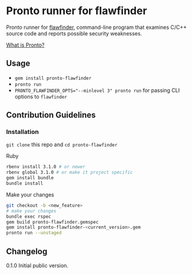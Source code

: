 # Pronto runner for flawfinder

Pronto runner for [flawfinder](https://dwheeler.com/flawfinder/), command-line
program that examines C/C++ source code and reports possible security
weaknesses.

[What is Pronto?](https://github.com/prontolabs/pronto)

## Usage

* `gem install pronto-flawfinder`
* `pronto run`
* `PRONTO_FLAWFINDER_OPTS="--minlevel 3" pronto run` for passing CLI options
  to `flawfinder`

## Contribution Guidelines

### Installation

`git clone` this repo and `cd pronto-flawfinder`

Ruby

```sh
rbenv install 3.1.0 # or newer
rbenv global 3.1.0 # or make it project specific
gem install bundle
bundle install
```

Make your changes

```sh
git checkout -b <new_feature>
# make your changes
bundle exec rspec
gem build pronto-flawfinder.gemspec
gem install pronto-flawfinder-<current_version>.gem
pronto run --unstaged
```

## Changelog

0.1.0 Initial public version.
